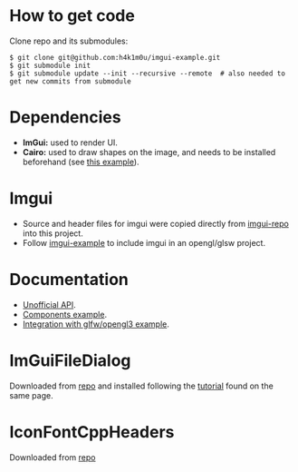 # How to get code
Clone repo and its submodules:

```console
$ git clone git@github.com:h4k1m0u/imgui-example.git
$ git submodule init
$ git submodule update --init --recursive --remote  # also needed to get new commits from submodule
```

# Dependencies
- **ImGui:** used to render UI.
- **Cairo:** used to draw shapes on the image, and needs to be installed beforehand (see [this example][gist-cairo]).

[gist-cairo]: https://gist.github.com/h4k1m0u/703a8c1afd4f256fd32f5446b8e6dae6

# Imgui
- Source and header files for imgui were copied directly from [imgui-repo] into this project.
- Follow [imgui-example] to include imgui in an opengl/glsw project.

[imgui-repo]: https://github.com/ocornut/imgui/
[imgui-example]: https://github.com/ocornut/imgui/tree/master/examples/example_glfw_opengl3

# Documentation
- [Unofficial API][api].
- [Components example][components-example].
- [Integration with glfw/opengl3 example][imgui-opengl-example].

[api]: https://pthom.github.io/imgui_manual_online/manual/imgui_manual.html
[components-example]: https://github.com/ocornut/imgui/blob/master/imgui_demo.cpp
[imgui-opengl-example]: https://github.com/ocornut/imgui/blob/master/examples/example_glfw_opengl3/main.cpp

# ImGuiFileDialog
Downloaded from [repo][imgui-filedialog-repo] and installed following the [tutorial][imgui-filedialog-tutorial] found on the same page.

[imgui-filedialog-repo]: https://github.com/aiekick/ImGuiFileDialog
[imgui-filedialog-tutorial]: https://github.com/aiekick/ImGuiFileDialog#structure

# IconFontCppHeaders
Downloaded from [repo][icon-font-repo]

[icon-font-repo]: https://github.com/juliettef/IconFontCppHeaders
